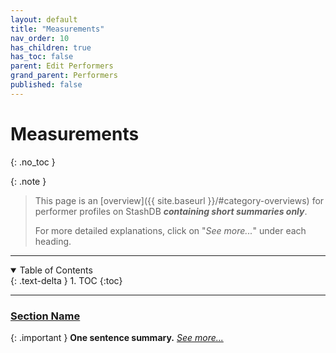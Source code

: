 ```yaml
---
layout: default
title: "Measurements"
nav_order: 10
has_children: true
has_toc: false
parent: Edit Performers
grand_parent: Performers
published: false
---
```


# Measurements
{: .no_toc }

{: .note }
>
> This page is an [overview]({{ site.baseurl }}/#category-overviews) for performer profiles on StashDB ***containing short summaries only***.
> 
> For more detailed explanations, click on "*See more...*" under each heading.

***

<details open markdown="block">
  <summary>
    Table of Contents
  </summary>
  {: .text-delta }
1. TOC
{:toc}
</details>

***

### [Section Name](section-name)

{: .important }
**One sentence summary.** *[See more...](section-name)*
